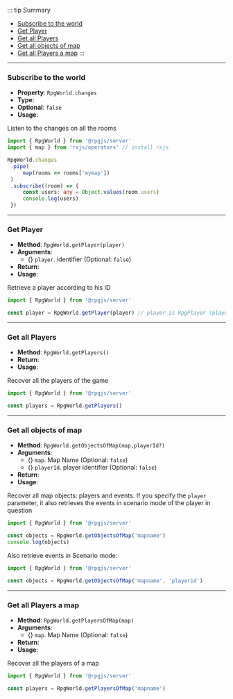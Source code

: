 ::: tip Summary
- [Subscribe to the world](#subscribe-to-the-world)
- [Get Player](#get-player)
- [Get all Players](#get-all-players)
- [Get all objects of map](#get-all-objects-of-map)
- [Get all Players a map](#get-all-players-a-map)
:::
---
### Subscribe to the world
- **Property**: `RpgWorld.changes`
- **Type**: <Type type=' <a href="https://rxjs.dev/guide/observable">Observable</a>' />
- **Optional**: `false` 
- **Usage**:

 
Listen to the changes on all the rooms

```ts
import { RpgWorld } from '@rpgjs/server'
import { map } from 'rxjs/operators' // install rxjs

RpgWorld.changes
 .pipe(
     map(rooms => rooms['mymap'])
 )
 .subscribe((room) => {
     const users: any = Object.values(room.users)
     console.log(users)
 })
``` 


---
### Get Player
- **Method**: `RpgWorld.getPlayer(player)`
- **Arguments**:
    - {<Type type=' <a href="/commands/common.html">RpgPlayer</a> | string' />} `player`. identifier (Optional: `false`)
- **Return**: <Type type=' <a href="/commands/common.html">RpgPlayer</a>' />   
- **Usage**:


Retrieve a player according to his ID

```ts
import { RpgWorld } from '@rpgjs/server'

const player = RpgWorld.getPlayer(player) // player is RpgPlayer (player.id) or string (id)
```


---
### Get all Players
- **Method**: `RpgWorld.getPlayers()`
- **Return**: <Type type='Array&lt <a href="/commands/common.html">RpgPlayer</a>&gt;' />   
- **Usage**:


Recover all the players of the game

```ts
import { RpgWorld } from '@rpgjs/server'

const players = RpgWorld.getPlayers()
```


---
### Get all objects of map
- **Method**: `RpgWorld.getObjectsOfMap(map,playerId?)`
- **Arguments**:
    - {<Type type='string' />} `map`. Map Name (Optional: `false`)
    - {<Type type=' <a href="/commands/common.html">RpgPlayer</a> | string' />} `playerId`. player identifier (Optional: `false`)
- **Return**: <Type type='Array&lt <a href="/commands/common.html">RpgPlayer</a>&gt;' />   
- **Usage**:


Recover all map objects: players and events. If you specify the `player` parameter, it also retrieves the events in scenario mode of the player in question

```ts
import { RpgWorld } from '@rpgjs/server'

const objects = RpgWorld.getObjectsOfMap('mapname')
console.log(objects)
```

Also retrieve events in Scenario mode:

```ts
import { RpgWorld } from '@rpgjs/server'

const objects = RpgWorld.getObjectsOfMap('mapname', 'playerid')
```


---
### Get all Players a map
- **Method**: `RpgWorld.getPlayersOfMap(map)`
- **Arguments**:
    - {<Type type='string' />} `map`. Map Name (Optional: `false`)
- **Return**: <Type type='Array&lt <a href="/commands/common.html">RpgPlayer</a>&gt;' />   
- **Usage**:


Recover all the players of a map

```ts
import { RpgWorld } from '@rpgjs/server'

const players = RpgWorld.getPlayersOfMap('mapname')
```

